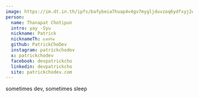 ```yaml
---
image: https://im.dt.in.th/ipfs/bafybeia7huap4v4gv7mygljduvzoq6ydfxyj2evanzsyv3wodyaaag3oqm/patrickchodev.webp
person:
  name: Thanapat Chotipun
  intro: yay -Syu
  nickname: Patrick
  nicknameTh: แพทริค
  github: PatrickChoDev
  instagram: patrickchodev
  x: patrickchodev
  facebook: devpatrickcho
  linkedin: devpatrickcho
  site: patrickchodev.com
---
```


sometimes dev, sometimes sleep
